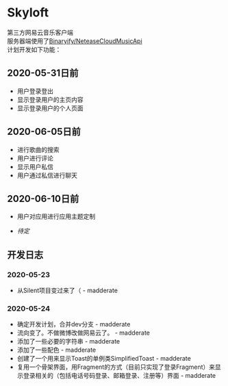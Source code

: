 # Skyloft

第三方网易云音乐客户端<br/>
服务器端使用了[Binaryify/NeteaseCloudMusicApi](https://github.com/Binaryify/NeteaseCloudMusicApi)<br/>
计划开发如下功能：<br/>

## 2020-05-31日前

* 用户登录登出
* 显示登录用户的主页内容
* 显示登录用户的个人页面

## 2020-06-05日前
* 进行歌曲的搜索
* 用户进行评论
* 显示用户私信
* 用户通过私信进行聊天

## 2020-06-10日前

* 用户对应用进行应用主题定制
+ *待定*

## 开发日志

### 2020-05-23

* 从Silent项目变过来了（ - madderate

### 2020-05-24

* 确定开发计划，合并dev分支 - madderate
* 流向变了。不做微博改做网易云了。 - madderate
* 添加了一些必要的字符串 - madderate
* 添加了一些配色 - madderate
* 创建了一个用来显示Toast的单例类SimplifiedToast - madderate
* 复用一个骨架界面，用Fragment的方式（目前只实现了登录Fragment）来显示登录相关的（包括电话号码登录、邮箱登录、注册等）界面 - madderate